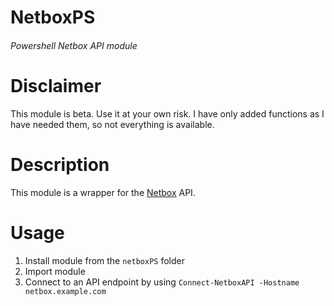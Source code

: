 # NetboxPS
###### Powershell Netbox API module

# Disclaimer
This module is beta. Use it at your own risk. I have only added functions as I have needed them, so not everything is available.

# Description
This module is a wrapper for the [Netbox](https://github.com/digitalocean/netbox) API.

# Usage
1. Install module from the `netboxPS` folder
2. Import module
3. Connect to an API endpoint by using `Connect-NetboxAPI -Hostname netbox.example.com`